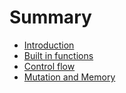 # Summary

- [Introduction](./chapter_1.md)
- [Built in functions](./chapter_2.md)
- [Control flow](./chapter_3.md)
- [Mutation and Memory](./chapter_4.md)
